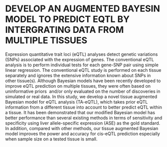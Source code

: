 # DEVELOP AN AUGMENTED BAYESIN MODEL TO PREDICT EQTL BY INTERGRATING DATA FROM MULTIPLE TISSUES 

Expression quantitative trait loci (eQTL) analyses detect genetic variations (SNPs) associated with the expression of genes. The conventional eQTL analysis is to perform individual tests for each gene-SNP pair using simple linear regression. The conventional eQTL study is performed on each tissue separately and ignores the extensive information known about SNPs in other tissue(s). Although Bayesian models have been recently developed to improve eQTL prediction on multiple tissues, they were often based on uninformative priors  and/or only evaluated on the number of discoveries in simulated or real data. In this study, we develop a novel tissue augmented Bayesian model for eQTL analysis (TA-eQTL), which takes prior eQTL information from a different tissue into account to better predict eQTL within a tissue. It has been demonstrated that our modified Bayesian model has better performance than several existing methods in terms of sensitivity and specificity using liver allele-specific expression (ASE) as the gold standard. In addition, compared with other methods, our tissue augmented Bayesian model improves the power and accuracy for cis-eQTL prediction especially when sample size on a tested tissue is small.

